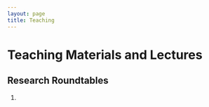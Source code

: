 ```yaml
---
layout: page
title: Teaching
---
```


# Teaching Materials and Lectures

## Research Roundtables

1. 

